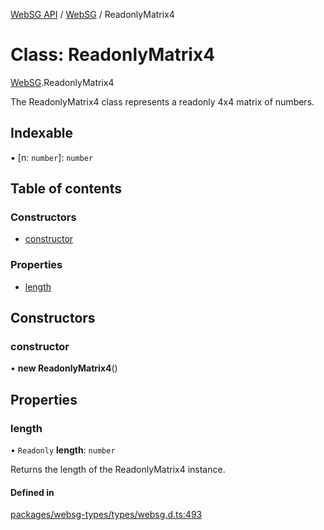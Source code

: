 [WebSG API](../README.md) / [WebSG](../modules/WebSG.md) / ReadonlyMatrix4

# Class: ReadonlyMatrix4

[WebSG](../modules/WebSG.md).ReadonlyMatrix4

The ReadonlyMatrix4 class represents a readonly 4x4 matrix of numbers.

## Indexable

▪ [n: `number`]: `number`

## Table of contents

### Constructors

- [constructor](WebSG.ReadonlyMatrix4.md#constructor)

### Properties

- [length](WebSG.ReadonlyMatrix4.md#length)

## Constructors

### constructor

• **new ReadonlyMatrix4**()

## Properties

### length

• `Readonly` **length**: `number`

Returns the length of the ReadonlyMatrix4 instance.

#### Defined in

[packages/websg-types/types/websg.d.ts:493](https://github.com/thirdroom/thirdroom/blob/c8b57e0e/packages/websg-types/types/websg.d.ts#L493)
